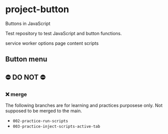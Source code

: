 # project-button
Buttons in JavaScript

Test repository to test JavaScript and button functions. 


service worker
options page
content scripts

## Button menu


## ⛔️ DO NOT ⛔️
### ❌ merge 
The following branches are for learning and practices purposese only. Not supposed to be merged to the main. 
- `002-practice-run-scripts`
- `003-practice-inject-scripts-active-tab`
